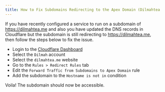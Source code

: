 ```yaml
---
title: How to Fix Subdomains Redirecting to the Apex Domain (Dilmahtea.me)
---
```


If you have recently configured a service to run on a subdomain of https://dilmahtea.me and also you have updated the DNS records in Cloudflare but the subdomain is still redirecting to https://dilmahtea.me, then follow the steps below to fix the issue.

- Login to the [Cloudflare Dashboard](https://dash.cloudflare.com/)
- Select the `Dilmah` account
- Select the `dilmahtea.me` website
- Go to the `Rules > Redirect Rules` tab
- Edit the `Forward Traffic from Subdomains to Apex Domain` rule
- Add the subdomain to the `Hostname is not in` condition

Voila! The subdomain should now be accessible.
